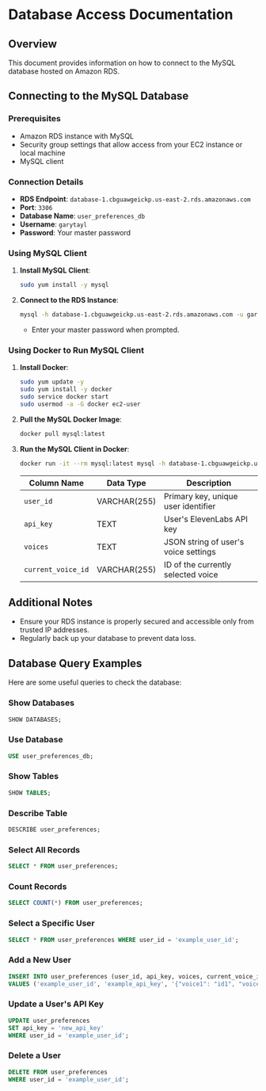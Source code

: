 
# Database Access Documentation

## Overview
This document provides information on how to connect to the MySQL database hosted on Amazon RDS.

## Connecting to the MySQL Database

### Prerequisites
- Amazon RDS instance with MySQL
- Security group settings that allow access from your EC2 instance or local machine
- MySQL client

### Connection Details
- **RDS Endpoint**: `database-1.cbguawgeickp.us-east-2.rds.amazonaws.com`
- **Port**: `3306`
- **Database Name**: `user_preferences_db`
- **Username**: `garytayl`
- **Password**: Your master password

### Using MySQL Client

1. **Install MySQL Client**:
   ```sh
   sudo yum install -y mysql
   ```

2. **Connect to the RDS Instance**:
   ```sh
   mysql -h database-1.cbguawgeickp.us-east-2.rds.amazonaws.com -u garytayl -p
   ```
   - Enter your master password when prompted.

### Using Docker to Run MySQL Client

1. **Install Docker**:
   ```sh
   sudo yum update -y
   sudo yum install -y docker
   sudo service docker start
   sudo usermod -a -G docker ec2-user
   ```

2. **Pull the MySQL Docker Image**:
   ```sh
   docker pull mysql:latest
   ```

3. **Run the MySQL Client in Docker**:
   ```sh
   docker run -it --rm mysql:latest mysql -h database-1.cbguawgeickp.us-east-2.rds.amazonaws.com -u garytayl -p
   ```

   
      | Column Name       | Data Type      | Description                           |
      |-------------------|----------------|---------------------------------------|
      | `user_id`         | VARCHAR(255)   | Primary key, unique user identifier   |
      | `api_key`         | TEXT           | User's ElevenLabs API key             |
      | `voices`          | TEXT           | JSON string of user's voice settings  |
      | `current_voice_id`| VARCHAR(255)   | ID of the currently selected voice    |



## Additional Notes
- Ensure your RDS instance is properly secured and accessible only from trusted IP addresses.
- Regularly back up your database to prevent data loss.


## Database Query Examples

Here are some useful queries to check the database:

### Show Databases
```sql
SHOW DATABASES;
```

### Use Database
```sql
USE user_preferences_db;
```

### Show Tables
```sql
SHOW TABLES;
```

### Describe Table
```sql
DESCRIBE user_preferences;
```

### Select All Records
```sql
SELECT * FROM user_preferences;
```

### Count Records
```sql
SELECT COUNT(*) FROM user_preferences;
```

### Select a Specific User
```sql
SELECT * FROM user_preferences WHERE user_id = 'example_user_id';
```

### Add a New User
```sql
INSERT INTO user_preferences (user_id, api_key, voices, current_voice_id) 
VALUES ('example_user_id', 'example_api_key', '{"voice1": "id1", "voice2": "id2"}', 'id1');
```

### Update a User's API Key
```sql
UPDATE user_preferences 
SET api_key = 'new_api_key' 
WHERE user_id = 'example_user_id';
```

### Delete a User
```sql
DELETE FROM user_preferences 
WHERE user_id = 'example_user_id';
```

